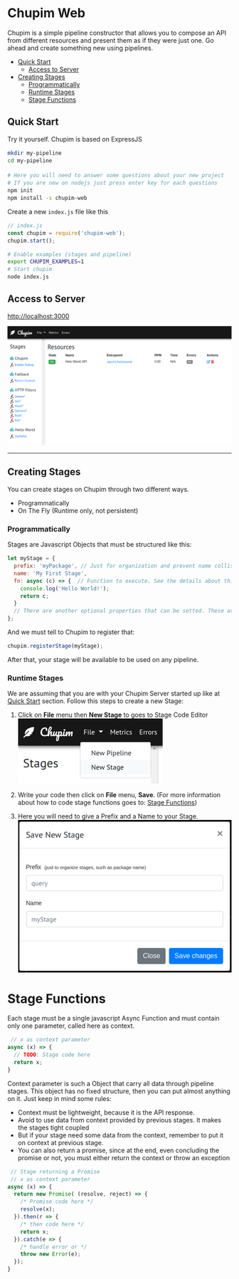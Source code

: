# Chupim Web

Chupim is a simple pipeline constructor that allows you to compose an API
from different resources and present them as if they were just one.
Go ahead and create something new using pipelines.

- [Quick Start](#quick-start)
  - [Access to Server](#access-to-server)
- [Creating Stages](#creating-stages)
  - [Programmatically](#programmatically)
  - [Runtime Stages](#runtime-stages)
  - [Stage Functions](#stage-functions)

## Quick Start

Try it yourself. Chupim is based on ExpressJS

```bash
mkdir my-pipeline
cd my-pipeline

# Here you will need to answer some questions about your new project
# If you are new on nodejs just press enter key for each questions
npm init
npm install -s chupim-web
```

Create a new `index.js` file like this

```javascript
// index.js
const chupim = require('chupim-web');
chupim.start();
```

```bash
# Enable examples (stages and pipeline)
export CHUPIM_EXAMPLES=1
# Start chupim
node index.js
```

## Access to Server

[http://localhost:3000](http://localhost:3000)

![home_exemple](/images/home_example.png)

---

## Creating Stages

You can create stages on Chupim through two different ways.

- Programmatically
- On The Fly (Runtime only, not persistent)

### Programmatically

Stages are Javascript Objects that must be structured like this:

```javascript
let myStage = {
  prefix: 'myPackage', // Just for organization and prevent name collisions
  name: 'My First Stage',
  fn: async (c) => {  // Function to execute. See the details about this functions on the section [Stage Functions]
    console.log('Hello World!');
    return c;
  }
  // There are another optional properties that can be setted. These are the minimal structure. Optional properties are discussed on the appropriate sections.
};
```

And we must tell to Chupim to register that:

```javascript
chupim.registerStage(myStage);
```

After that, your stage will be available to be used on any pipeline.

### Runtime Stages

We are assuming that you are with your Chupim Server started up like at [Quick Start](#quick-start) section. Follow this steps to create a new Stage:

1. Click on **File** menu then **New Stage** to goes to Stage Code Editor
![new_stage](/images/new_stage.png)

2. Write your code then click on **File** menu, **Save**. (For more information about how to code stage functions goes to: [Stage Functions](#stage-functions))

3. Here you will need to give a Prefix and a Name to your Stage.
![stage_save](/images/stage_save.png)

# Stage Functions

Each stage must be a single javascript Async Function and must contain only one parameter, called here as context.

```javascript
 // x as context parameter
async (x) => {
  // TODO: Stage code here
  return x;
}
```

Context parameter is such a Object that carry all data through pipeline stages. This object has no fixed structure, then you can put almost anything on it. Just keep in mind some rules:

 - Context must be lightweight, because it is the API response.
 - Avoid to use data from context provided by previous stages. It makes the stages tight coupled
 - But if your stage need some data from the context, remember to put it on context at previous stage.
 - You can also return a promise, since at the end, even concluding the promise or not, you must either return the context or throw an exception

```javascript
 // Stage returning a Promise
 // x as context parameter
async (x) => {
  return new Promise( (resolve, reject) => {
    /* Promise code here */
    resolve(x);
  }).then(r => {
    /* then code here */
    return x;
  }).catch(e => {
    /* handle error or */
    throw new Error(e);
  });
}
```
